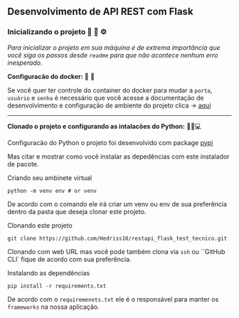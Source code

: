 ## Desenvolvimento de API REST com Flask 



### Inicializando o projeto 🔧 🔨 ⚙️

*Para inicializar o projeto em sua máquina é de extrema importância que você siga os passos desde `readme` para que não acontece nenhum erro inesperado.*


**Configuracão do docker:** 🔧 🐳

Se você quer ter controle do container do docker para mudar a ``porta``, ``usuário`` e ``senha`` é necessário que você acesse a documentação de desenvolvimento e configuração de ambiente do projeto clica -> <a href="/docs/preview.md">aqui</a>   

---

**Clonado o projeto e configurando as intalacões do Python:** 🐍🔎💻

Configuracão do Python o projeto foi desenvolvido com package <a href="https://pypi.org/">pypi</a>

Mas citar e mostrar como você instalar as depedências com este instalador de pacote.

Criando seu ambinete virtual 
```
python -m venv env # or venv 
```
De acordo com o comando ele irá criar um venv ou env de sua preferência dentro da pasta que deseja clonar este projeto.

Clonando este projeto
```
git clone https://github.com/Hedriss10/restapi_flask_test_tecnico.git
```
Clonando com web URL mas você pode também clona via ``ssh`` ou ``GitHub CLI` fique de acordo com sua preferência.


Instalando as dependências
```
pip install -r requirements.txt
```
De acordo com o ``requiremenets.txt`` ele é o responsável para manter os `frameworks` na nossa aplicação.















